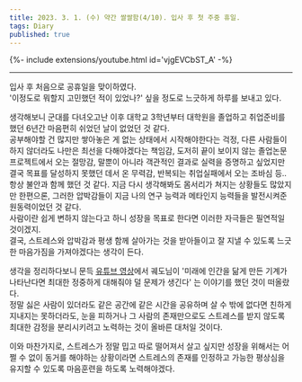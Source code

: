 ```yaml
---
title: 2023. 3. 1. (수) 약간 쌀쌀함(4/10). 입사 후 첫 주중 휴일.
tags: Diary
published: true
---
```


<!--more-->

{%- include extensions/youtube.html id='vjgEVCbST_A' -%}

---

입사 후 처음으로 공휴일을 맞이하였다. \
'이정도로 뭐할지 고민했던 적이 있었나?' 싶을 정도로 느긋하게 하루를 보내고 있다.

생각해보니 군대를 다녀오고난 이후 대학교 3학년부터 대학원을 졸업하고 취업준비를 했던 6년간 마음편히 쉬었던 날이 없었던 것 같다. \
공부해야할 건 많지만 쌓아놓은 게 없는 상태에서 시작해야한다는 걱정, 다른 사람들이 하지 않더라도 나만은 최선을 다해야겠다는 책임감, 도저히 끝이 보이지 않는 졸업논문 프로젝트에서 오는 절망감, 말뿐이 아니라 객관적인 결과로 실력을 증명하고 싶었지만 결국 목표를 달성하지 못했던 데서 온 무력감, 반복되는 취업실패에서 오는 조바심 등.. \
항상 불안과 함께 했던 것 같다. 지금 다시 생각해봐도 몸서리가 쳐지는 상황들도 많았지만 한편으론, 그러한 압박감들이 지금 나의 연구 능력과 메타인지 능력들을 발전시켜준 원동력이었던 것 같다. \
사람이란 쉽게 변하지 않는다고 하니 성장을 목표로 한다면 이러한 자극들은 필연적일 것이겠지. \
결국, 스트레스와 압박감과 평생 함께 살아가는 것을 받아들이고 잘 지낼 수 있도록 느긋한 마음가짐을 가져야겠다는 생각이 든다.

생각을 정리하다보니 문득 [유튜브 영상](https://youtu.be/7QnVBNbTVeM?t=1608)에서 궤도님이 '미래에 인간을 닮게 만든 기계가 나타난다면 최대한 정중하게 대해줘야 덜 문제가 생긴다' 는 이야기를 했던 것이 떠올랐다. \
정말 싫은 사람이 있더라도 같은 공간에 같은 시간을 공유하며 살 수 밖에 없다면 친하게 지내지는 못하더라도, 눈을 피하거나 그 사람의 존재만으로도 스트레스를 받지 않도록 최대한 감정을 분리시키려고 노력하는 것이 올바른 대처일 것이다.

이와 마찬가지로, 스트레스가 정말 밉고 따로 떨어져서 살고 싶지만 성장을 위해서는 어쩔 수 없이 동거를 해야하는 상황이라면 스트레스의 존재를 인정하고 가능한 평상심을 유지할 수 있도록 마음훈련을 하도록 노력해야겠다.